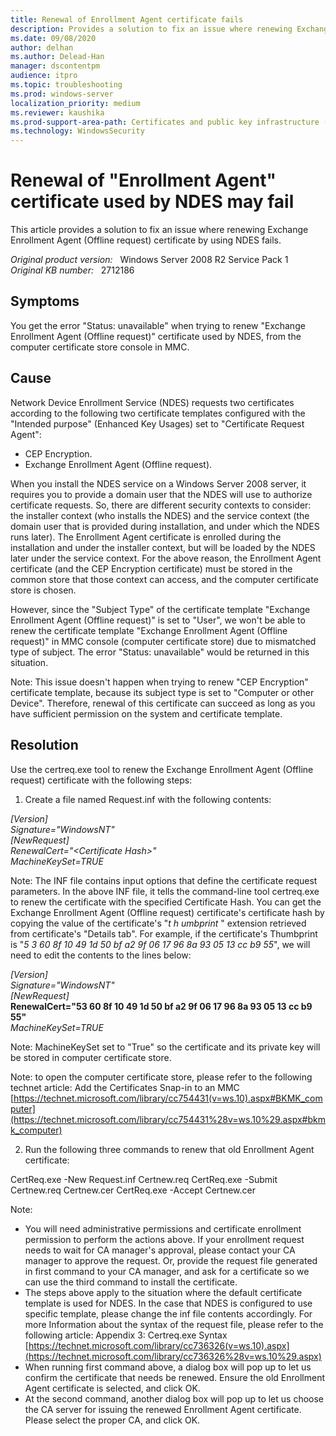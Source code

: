 ```yaml
---
title: Renewal of Enrollment Agent certificate fails
description: Provides a solution to fix an issue where renewing Exchange Enrollment Agent (Offline request) certificate by using NDES fails.
ms.date: 09/08/2020
author: delhan
ms.author: Delead-Han
manager: dscontentpm
audience: itpro
ms.topic: troubleshooting
ms.prod: windows-server
localization_priority: medium
ms.reviewer: kaushika
ms.prod-support-area-path: Certificates and public key infrastructure (PKI)
ms.technology: WindowsSecurity
---
```

# Renewal of "Enrollment Agent" certificate used by NDES may fail

This article provides a solution to fix an issue where renewing Exchange Enrollment Agent (Offline request) certificate by using NDES fails.

_Original product version:_ &nbsp; Windows Server 2008 R2 Service Pack 1  
_Original KB number:_ &nbsp; 2712186

## Symptoms

You get the error "Status: unavailable" when trying to renew "Exchange Enrollment Agent (Offline request)" certificate used by NDES, from the computer certificate store console in MMC.

## Cause

Network Device Enrollment Service (NDES) requests two certificates according to the following two certificate templates configured with the "Intended purpose" (Enhanced Key Usages) set to "Certificate Request Agent":

- CEP Encryption.
- Exchange Enrollment Agent (Offline request).

When you install the NDES service on a Windows Server 2008 server, it requires you to provide a domain user that the NDES will use to authorize certificate requests. So, there are different security contexts to consider: the installer context (who installs the NDES) and the service context (the domain user that is provided during installation, and under which the NDES runs later). The Enrollment Agent certificate is enrolled during the installation and under the installer context, but will be loaded by the NDES later under the service context. For the above reason, the Enrollment Agent certificate (and the CEP Encryption certificate) must be stored in the common store that those context can access, and the computer certificate store is chosen.

However, since the "Subject Type" of the certificate template "Exchange Enrollment Agent (Offline request)" is set to "User", we won't be able to renew the certificate template "Exchange Enrollment Agent (Offline request)" in MMC console (computer certificate store) due to mismatched type of subject. The error "Status: unavailable" would be returned in this situation.

Note: This issue doesn't happen when trying to renew "CEP Encryption" certificate template, because its subject type is set to "Computer or other Device". Therefore, renewal of this certificate can succeed as long as you have sufficient permission on the system and certificate template. 

## Resolution

Use the certreq.exe tool to renew the Exchange Enrollment Agent (Offline request) certificate with the following steps:

1. Create a file named Request.inf with the following contents: 

*[Version]*  
*Signature="$Windows NT$"*  
*[NewRequest]*  
*RenewalCert="\<Certificate Hash>"*  
*MachineKeySet=TRUE*  

Note: The INF file contains input options that define the certificate request parameters. In the above INF file, it tells the command-line tool certreq.exe to renew the certificate with the specified Certificate Hash. You can get the Exchange Enrollment Agent (Offline request) certificate's certificate hash by copying the value of the certificate's "*t* *h* *umbprint* " extension retrieved from certificate's "Details tab". For example, if the certificate's Thumbprint is "*5* *3 60 8f 10 49 1d 50 bf a2 9f 06 17 96 8a 93 05 13 cc b9 55*", we will need to edit the contents to the lines below:

*[Version]*  
 *Signature="$Windows NT$"*  
 *[NewRequest]*  
 **RenewalCert="53 60 8f 10 49 1d 50 bf a2 9f 06 17 96 8a 93 05 13 cc b9 55"**  
 *MachineKeySet=TRUE*  

Note: MachineKeySet set to "True" so the certificate and its private key will be stored in computer certificate store.

Note: to open the computer certificate store, please refer to the following technet article:
Add the Certificates Snap-in to an MMC
 [https://technet.microsoft.com/library/cc754431(v=ws.10).aspx#BKMK_computer](https://technet.microsoft.com/library/cc754431%28v=ws.10%29.aspx#bkmk_computer) 

2. Run the following three commands to renew that old Enrollment Agent certificate: 

CertReq.exe -New Request.inf Certnew.req
CertReq.exe -Submit Certnew.req Certnew.cer
CertReq.exe -Accept Certnew.cer

Note:


- You will need administrative permissions and certificate enrollment permission to perform the actions above. If your enrollment request needs to wait for CA manager's approval, please contact your CA manager to approve the request. Or, provide the request file generated in first command to your CA manager, and ask for a certificate so we can use the third command to install the certificate.
- The steps above apply to the situation where the default certificate template is used for NDES. In the case that NDES is configured to use specific template, please change the inf file contents accordingly. For more Information about the syntax of the request file, please refer to the following article:
Appendix 3: Certreq.exe Syntax
 [https://technet.microsoft.com/library/cc736326(v=ws.10).aspx](https://technet.microsoft.com/library/cc736326%28v=ws.10%29.aspx) 
- When running first command above, a dialog box will pop up to let us confirm the certificate that needs be renewed. Ensure the old Enrollment Agent certificate is selected, and click OK.
- At the second command, another dialog box will pop up to let us choose the CA server for issuing the renewed Enrollment Agent certificate. Please select the proper CA, and click OK.
